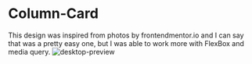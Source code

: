# Column-Card

This design was inspired from photos by frontendmentor.io and I can say that was a pretty easy one, but I was able to work more with FlexBox and media query.
![desktop-preview](https://user-images.githubusercontent.com/103998434/190065671-a23024f2-1dc4-433f-a0b0-f887ca62b96c.jpg)

